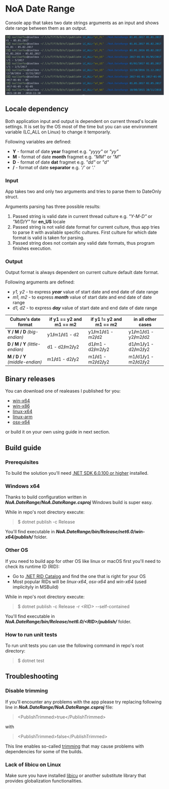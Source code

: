 <h1>NoA Date Range</h1>

Console app that takes two date strings arguments as an input and shows date range between them as an output.

<img src=".readme/NoA_DateRange_in_terminal.png"/>


<h2>Locale dependency</h2>
<p>
    Both application input and output is dependent on current thread's locale settings. It is set by the OS most of the time but you can use environment variable (LC_ALL on Linux) to change it temporarly.<br/>
</p>
<p>
    Following variables are defined:
</p>
<ul>
    <li><b>Y</b> - format of date <b>year</b> fragmet e.g. <i>"yyyy"</i> or <i>"yy"</i></li>
    <li><b>M</b> - format of date <b>month</b> fragmet e.g. <i>"MM"</i> or <i>"M"</i></li>
    <li><b>D</b> - format of date <b>dat</b> fragmet e.g. <i>"dd"</i> or <i>"d"</i></li>
    <li><b>/</b> - format of date <b>separator</b> e.g. <i>'/'</i> or <i>'.'</i></li>
</ul>

<h3>Input</h3>
<p>
    App takes two and only two arguments and tries to parse them to DateOnly struct.<br/>
</p>
<p>
    Arguments parsing has three possible results:
</p>
<ol>
    <li>Passed string is valid date in current thread culture e.g. <i>"Y-M-D"</i> or <i>"M/D/Y"</i> for <b>en_US</b> locale</li>
    <li>
        Passed string is not valid date format for current culture, thus app tries to parse it with available specific cultures.
        First culture for which date format is valid is taken for parsing.
    </li>
    <li>Passed string does not contain any valid date formats, thus program finishes execution.</li>
</ol>

<h3>Output</h3>
<p>
    Output format is always dependent on current culture default date format.<br/>
</p>
<p>
    Following arguments are defined:
</p>
<ul>
    <li><i>y1, y2</i> - to express <b><i>year</i></b> value of start date and end date of date range</li>
    <li><i>m1, m2</i> - to express <b><i>month</i></b> value of start date and end date of date range</li>
    <li><i>d1, d2</i> - to express <b><i>day</i></b> value of start date and end date of date range</li>
</ul>
<table>
<thead>
    <tr>
        <th>Culture's date format</th>
        <th>if y1 == y2 and m1 == m2</th>
        <th>if y1 != y2 and m1 == m2</th>
        <th>in all other cases</th>
    </tr>
</thead>
<tbody>
    <tr>
        <td><b>Y / M / D</b> <i>(big-endian)</i></td>
        <td>y1<b>/</b>m1<b>/</b>d1 - d2</td>
        <td>y1<b>/</b>m1<b>/</b>d1 - m2<b>/</b>d2</td>
        <td>y1<b>/</b>m1<b>/</b>d1 - y2<b>/</b>m2<b>/</b>d2</td>
    </tr>
    <tr>
        <td><b>D / M / Y</b> <i>(little-endian)</i></td>
        <td>d1 - d2<b>/</b>m2<b>/</b>y2</td>
        <td>d1<b>/</b>m1 - d2<b>/</b>m2<b>/</b>y2</td>
        <td>d1<b>/</b>m1<b>/</b>y1 - d2<b>/</b>m2<b>/</b>y2</td>
    </tr>
    <tr>
        <td><b>M / D / Y</b> <i>(middle-endian)</i></td>
        <td>m1<b>/</b>d1 - d2<b>/</b>y2</td>
        <td>m1<b>/</b>d1 - m2<b>/</b>d2<b>/</b>y2</td>
        <td>m1<b>/</b>d1<b>/</b>y1 - m2<b>/</b>d2<b>/</b>y2</td>
    <tr>
</tbody>
</table>

<h2>Binary releases</h2>
<p>You can download one of realeases I published for you:</p>
<ul>
    <li><a target="_blank" href="https://drive.protonmail.com/urls/77HN2VQJXW#B8sk8aDh2QLh">win-x64</a></li>
    <li><a target="_blank" href="https://drive.protonmail.com/urls/7KAXP0CMRW#CR2otxLskcHd">win-x86</a></li>
    <li><a target="_blank" href="https://drive.protonmail.com/urls/F144QYNSDR#FoWwm18JMbTi">linux-x64</a></li>
    <li><a target="_blank" href="https://drive.protonmail.com/urls/54FN4VYQ3W#IMUXzzQsxzaU">linux-arm</a></li>
    <li><a target="_blank" href="https://drive.protonmail.com/urls/8RXQ117J30#6GZJOOFYZYwk">osx-x64</a></li>
</ul>
<p>or build it on your own using guide in next section.</p>

<h2>Build guide</h2>

<h3>Prerequisites</h3>
<p>To build the solution you'll need <a target="_blank" href="https://dotnet.microsoft.com/en-us/download">.NET SDK 6.0.100 or higher</a> installed.</p>

<h3>Windows x64</h3>
<p>
    Thanks to build configuration written in <b><i>NoA.DateRange/NoA.DateRange.csproj</i></b> Windows build is super easy.<br/>
</p>
<p>
    While in repo's root directory execute:
</p>

> $ dotnet publish -c Release

<p>You'll find executable in <i><b>NoA.DateRange/bin/Release/net6.0/win-x64/publish/</b></i> folder.</p>

<h3>Other OS</h3>
<p>
    If you need to build app for other OS like linux or macOS first you'll need to check its runtime ID (RID):
</p>
<ul>
    <li>Go to <a target="_blank" href="https://docs.microsoft.com/en-us/dotnet/core/rid-catalog">.NET RID Catalog</a> and find the one that is right for your OS</li>
    <li>Most popular RIDs will be <i>linux-x64</i>, <i>osx-x64</i> and <i>win-x64</i> (used implicityly in MSBuild)</li>
</ul>
<p>
    While in repo's root directory execute:
</p>

> $ dotnet publish -c Release -r <i>&#60;RID&#62;</i> --self-contained 

<p>You'll find executable in <i><b>NoA.DateRange/bin/Release/net6.0/&#60;RID&#62;/publish/</b></i> folder.</p>

<h3>How to run unit tests</h3>
<p>To run unit tests you can use the following command in repo's root directory:</p>

> $ dotnet test

<h2>Troubleshooting</h2>

<h3>Disable trimming</h3>
<p>If you'll encounter any problems with the app please try replacing following line in <b><i>NoA.DateRange/NoA.DateRange.csproj</i></b> file:</p>

> &#60;PublishTrimmed&#62;true&#60;/PublishTrimmed&#62;

with 

> &#60;PublishTrimmed&#62;false&#60;/PublishTrimmed&#62;

<p>This line enables so-called <a target="_blank" href="https://docs.microsoft.com/en-us/dotnet/core/deploying/trimming/trimming-options">trimming</a> that may cause problems with dependencies for some of the builds.</p>

<h3>Lack of libicu on Linux</h3>
<p>Make sure you have installed <a target="_blank" href="https://pkgs.org/download/libicu">libicu</a> or another substitute library that provides globalization functionalities.</p>